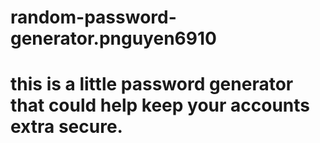 # random-password-generator.pnguyen6910

# this is a little password generator that could help keep your accounts extra secure.
